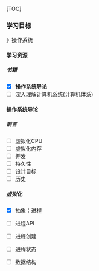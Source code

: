 [TOC]

### 学习目标

》操作系统

#### 学习资源

##### 书籍

- [x] **操作系统导论**
- [ ] 深入理解计算机系统(计算机体系)

#### 操作系统导论

##### 前言

- [ ] 虚拟化CPU
- [ ] 虚拟化内存
- [ ] 并发
- [ ] 持久性
- [ ] 设计目标
- [ ] 历史

##### 虚拟化

- [x] 抽象：进程
- [ ] 进程API
- [ ] 进程创建
- [ ] 进程状态
- [ ] 数据结构

